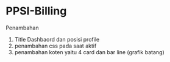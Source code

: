 # PPSI-Billing
Penambahan 

1. Title Dashbaord dan posisi profile
2. penambahan css pada saat aktif 
3. penambahan koten yaitu 4 card dan bar line (grafik batang)
